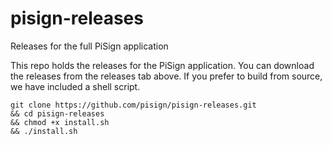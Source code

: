 # pisign-releases
Releases for the full PiSign application

This repo holds the releases for the PiSign application.
You can download the releases from the releases tab above.
If you prefer to build from source, we have included a shell script.

```
git clone https://github.com/pisign/pisign-releases.git
&& cd pisign-releases
&& chmod +x install.sh
&& ./install.sh
```
